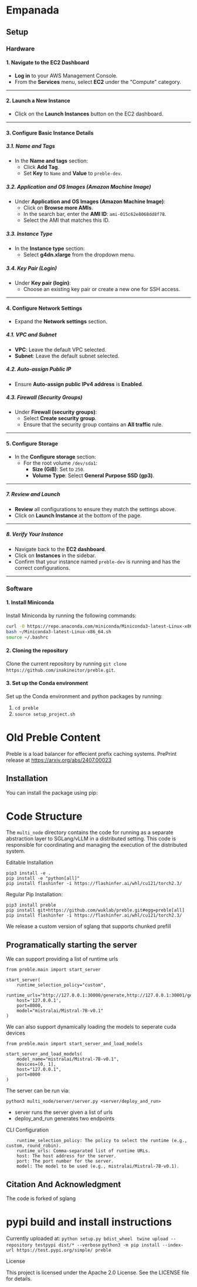 # Empanada

## Setup

### Hardware

#### 1. Navigate to the EC2 Dashboard

- **Log in** to your AWS Management Console.
- From the **Services** menu, select **EC2** under the "Compute" category.

---

#### 2. Launch a New Instance

- Click on the **Launch Instances** button on the EC2 dashboard.

---

#### 3. Configure Basic Instance Details

##### 3.1. Name and Tags

- In the **Name and tags** section:
  - Click **Add Tag**.
  - Set **Key** to `Name` and **Value** to `preble-dev`.

##### 3.2. Application and OS Images (Amazon Machine Image)

- Under **Application and OS Images (Amazon Machine Image)**:
  - Click on **Browse more AMIs**.
  - In the search bar, enter the **AMI ID**: `ami-015c62e8068dd8f78`.
  - Select the AMI that matches this ID.

##### 3.3. Instance Type

- In the **Instance type** section:
  - Select **g4dn.xlarge** from the dropdown menu.

##### 3.4. Key Pair (Login)

- Under **Key pair (login)**:
  - Choose an existing key pair or create a new one for SSH access.

---

#### 4. Configure Network Settings

- Expand the **Network settings** section.

##### 4.1. VPC and Subnet

- **VPC**: Leave the default VPC selected.
- **Subnet**: Leave the default subnet selected.

##### 4.2. Auto-assign Public IP

- Ensure **Auto-assign public IPv4 address** is **Enabled**.

##### 4.3. Firewall (Security Groups)

- Under **Firewall (security groups)**:
  - Select **Create security group**.
  - Ensure that the security group contains an **All traffic** rule.

---

#### 5. Configure Storage

- In the **Configure storage** section:
  - For the root volume `/dev/sda1`:
    - **Size (GiB)**: Set to `250`.
    - **Volume Type**: Select **General Purpose SSD (gp3)**.

---

##### 7. Review and Launch

- **Review** all configurations to ensure they match the settings above.
- Click on **Launch Instance** at the bottom of the page.

---

##### 8. Verify Your Instance

- Navigate back to the **EC2 dashboard**.
- Click on **Instances** in the sidebar.
- Confirm that your instance named `preble-dev` is running and has the correct configurations.

---

### Software

#### 1. Install Miniconda

Install Miniconda by running the following commands:

```bash
curl -O https://repo.anaconda.com/miniconda/Miniconda3-latest-Linux-x86_64.sh
bash ~/Miniconda3-latest-Linux-x86_64.sh
source ~/.bashrc
```

#### 2. Cloning the repository

Clone the current repository by running `git clone https://github.com/inakineitor/preble.git`.

#### 3. Set up the Conda environment

Set up the Conda environment and python packages by running:

1. `cd preble`
1. `source setup_project.sh`

# Old Preble Content

Preble is a load balancer for effecient prefix caching systems.
PrePrint release at https://arxiv.org/abs/2407.00023

## Installation

You can install the package using pip:

# Code Structure

The `multi_node` directory contains the code for running as a separate abstraction layer to SGLang/vLLM in a distributed setting. This code is responsible for coordinating and managing the execution of the distributed system.

Editable Installation

```
pip3 install -e .
pip install -e "python[all]"
pip install flashinfer -i https://flashinfer.ai/whl/cu121/torch2.3/
```

Regular Pip Installation:

```
pip3 install preble
pip install git+https://github.com/wuklab/preble.git#egg=preble[all]
pip install flashinfer -i https://flashinfer.ai/whl/cu121/torch2.3/
```

We release a custom version of sglang that supports chunked prefill

## Programatically starting the server

We can support providing a list of runtime urls

```
from preble.main import start_server

start_server(
    runtime_selection_policy="custom",
    runtime_urls="http://127.0.0.1:30000/generate,http://127.0.0.1:30001/generate",
    host='127.0.0.1',
    port=8000,
    model="mistralai/Mistral-7B-v0.1"
)
```

We can also support dynamically loading the models to seperate cuda devices

```
from preble.main import start_server_and_load_models

start_server_and_load_models(
    model_name="mistralai/Mistral-7B-v0.1",
    devices=[0, 1],
    host="127.0.0.1",
    port=8000
)
```

The server can be run via:

```
python3 multi_node/server/server.py <server/deploy_and_run>
```

- server runs the server given a list of urls
- deploy_and_run generates two endpoints

CLI Configuration

```
    runtime_selection_policy: The policy to select the runtime (e.g., custom, round_robin).
    runtime_urls: Comma-separated list of runtime URLs.
    host: The host address for the server.
    port: The port number for the server.
    model: The model to be used (e.g., mistralai/Mistral-7B-v0.1).
```

## Citation And Acknowledgment

The code is forked of sglang

# pypi build and install instructions

Currently uploaded at:
`python setup.py bdist_wheel`
` twine upload --repository testpypi dist/* --verbose`
`python3 -m pip install --index-url https://test.pypi.org/simple/ preble`

License

This project is licensed under the Apache 2.0 License. See the LICENSE file for details.
